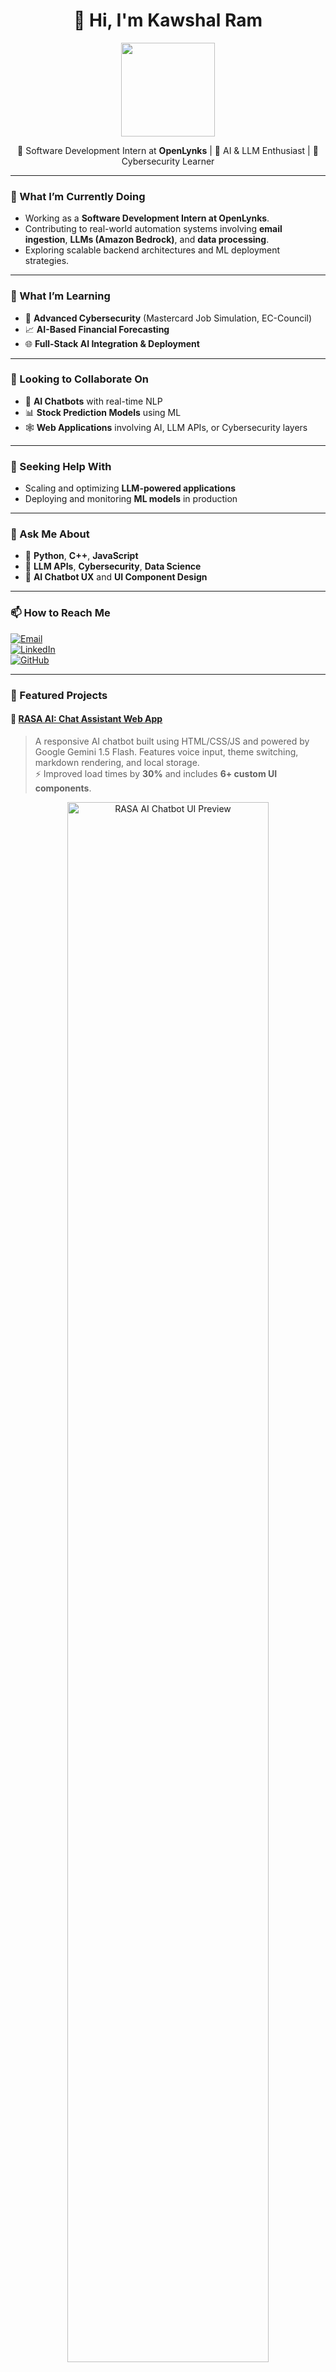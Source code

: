 <h1 align="center">👋 Hi, I'm Kawshal Ram</h1>

<p align="center">
  <img src="https://media.giphy.com/media/3o7aD2saalBwwftBIY/giphy.gif" width="150" />
</p>

<p align="center">
  🚀 Software Development Intern at <b>OpenLynks</b> | 🤖 AI & LLM Enthusiast | 🔐 Cybersecurity Learner
</p>

---

### 🔭 What I’m Currently Doing
- Working as a **Software Development Intern at OpenLynks**.
- Contributing to real-world automation systems involving **email ingestion**, **LLMs (Amazon Bedrock)**, and **data processing**.
- Exploring scalable backend architectures and ML deployment strategies.

---

### 🌱 What I’m Learning
- 🔐 **Advanced Cybersecurity** (Mastercard Job Simulation, EC-Council)
- 📈 **AI-Based Financial Forecasting**
- 🌐 **Full-Stack AI Integration & Deployment**

---

### 👯 Looking to Collaborate On
- 🤖 **AI Chatbots** with real-time NLP
- 📊 **Stock Prediction Models** using ML
- 🕸️ **Web Applications** involving AI, LLM APIs, or Cybersecurity layers

---

### 🤔 Seeking Help With
- Scaling and optimizing **LLM-powered applications**
- Deploying and monitoring **ML models** in production

---

### 💬 Ask Me About
- 🐍 **Python**, **C++**, **JavaScript**
- 🔎 **LLM APIs**, **Cybersecurity**, **Data Science**
- 💬 **AI Chatbot UX** and **UI Component Design**

---

### 📫 How to Reach Me
[![Email](https://img.shields.io/badge/Gmail-kawshalram09@gmail.com-red?logo=gmail)](mailto:kawshalram09@gmail.com)  
[![LinkedIn](https://img.shields.io/badge/LinkedIn-KawshalRam-blue?logo=linkedin)](https://linkedin.com/in/KawshalRam)  
[![GitHub](https://img.shields.io/badge/GitHub-KawshalRam-black?logo=github)](https://github.com/KawshalRam)

---

### 🔗 Featured Projects

#### 🧠 [RASA AI: Chat Assistant Web App](https://github.com/KawshalRam/RASA-AI)
> A responsive AI chatbot built using HTML/CSS/JS and powered by Google Gemini 1.5 Flash. Features voice input, theme switching, markdown rendering, and local storage.  
> ⚡ Improved load times by **30%** and includes **6+ custom UI components**.

<p align="center">
  <img src="https://user-images.githubusercontent.com/123456789/rasabot-ui.png" width="80%" alt="RASA AI Chatbot UI Preview"/>
</p>

---

#### 📈 [Stock Market Prediction AI](https://github.com/KawshalRam/STOCK-prediction)
> Built with Keras, NumPy, and YFinance to predict stock prices using real-time data from companies like Apple, Infosys, and Google.  
> ✅ Achieved **93% computation accuracy** and reduced resource usage via intelligent scheduling.

<p align="center">
  <img src="https://user-images.githubusercontent.com/123456789/stock-forecast-preview.png" width="80%" alt="Stock Prediction Chart Preview"/>
</p>

---

### 🛠️ Tech Stack & Skills
| Languages | Frameworks & Tools | Focus Areas | Soft Skills |
|----------|--------------------|-------------|-------------|
| 🐍 Python, 🧠 C++, 🌐 JavaScript, 📝 SQL, 🔤 HTML/CSS | 📦 Scikit-learn, 🐼 Pandas, 📊 Seaborn, AWS, GitHub | 🤖 Machine Learning, 🛡 Cybersecurity, 🧱 Web Dev, 🧠 LLM APIs | 💡 Problem Solving, 🤝 Teamwork, 🎯 Self-Learning, 🔄 Adaptability |

---

<p align="center">
  <img src="https://capsule-render.vercel.app/api?type=waving&color=0:004aad,100:facc15&height=120&section=footer"/>
</p>
